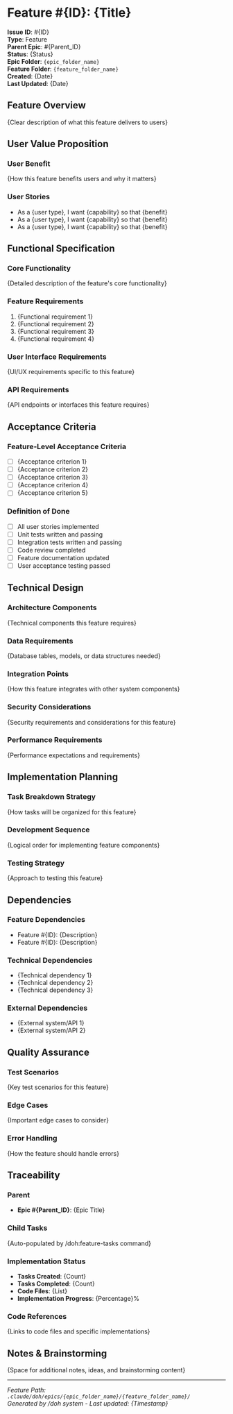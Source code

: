# Feature #{ID}: {Title}

**Issue ID**: #{ID}  
**Type**: Feature  
**Parent Epic**: #{Parent_ID}  
**Status**: {Status}  
**Epic Folder**: `{epic_folder_name}`  
**Feature Folder**: `{feature_folder_name}`  
**Created**: {Date}  
**Last Updated**: {Date}

## Feature Overview

{Clear description of what this feature delivers to users}

## User Value Proposition

### User Benefit
{How this feature benefits users and why it matters}

### User Stories
- As a {user type}, I want {capability} so that {benefit}
- As a {user type}, I want {capability} so that {benefit} 
- As a {user type}, I want {capability} so that {benefit}

## Functional Specification

### Core Functionality
{Detailed description of the feature's core functionality}

### Feature Requirements
1. {Functional requirement 1}
2. {Functional requirement 2} 
3. {Functional requirement 3}
4. {Functional requirement 4}

### User Interface Requirements
{UI/UX requirements specific to this feature}

### API Requirements
{API endpoints or interfaces this feature requires}

## Acceptance Criteria

### Feature-Level Acceptance Criteria
- [ ] {Acceptance criterion 1}
- [ ] {Acceptance criterion 2}
- [ ] {Acceptance criterion 3}
- [ ] {Acceptance criterion 4}
- [ ] {Acceptance criterion 5}

### Definition of Done
- [ ] All user stories implemented
- [ ] Unit tests written and passing
- [ ] Integration tests written and passing
- [ ] Code review completed
- [ ] Feature documentation updated
- [ ] User acceptance testing passed

## Technical Design

### Architecture Components
{Technical components this feature requires}

### Data Requirements
{Database tables, models, or data structures needed}

### Integration Points
{How this feature integrates with other system components}

### Security Considerations
{Security requirements and considerations for this feature}

### Performance Requirements
{Performance expectations and requirements}

## Implementation Planning

### Task Breakdown Strategy
{How tasks will be organized for this feature}

### Development Sequence
{Logical order for implementing feature components}

### Testing Strategy
{Approach to testing this feature}

## Dependencies

### Feature Dependencies
- Feature #{ID}: {Description}
- Feature #{ID}: {Description}

### Technical Dependencies
- {Technical dependency 1}
- {Technical dependency 2}
- {Technical dependency 3}

### External Dependencies
- {External system/API 1}
- {External system/API 2}

## Quality Assurance

### Test Scenarios
{Key test scenarios for this feature}

### Edge Cases
{Important edge cases to consider}

### Error Handling
{How the feature should handle errors}

## Traceability

### Parent
- **Epic #{Parent_ID}**: {Epic Title}

### Child Tasks
{Auto-populated by /doh:feature-tasks command}

### Implementation Status
- **Tasks Created**: {Count}
- **Tasks Completed**: {Count}
- **Code Files**: {List}
- **Implementation Progress**: {Percentage}%

### Code References
{Links to code files and specific implementations}

## Notes & Brainstorming

{Space for additional notes, ideas, and brainstorming content}

---
*Feature Path: `.claude/doh/epics/{epic_folder_name}/{feature_folder_name}/`*  
*Generated by /doh system - Last updated: {Timestamp}*
